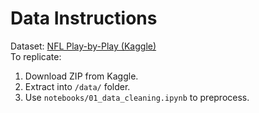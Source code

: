 # Data Instructions
Dataset: [NFL Play-by-Play (Kaggle)](https://www.kaggle.com/datasets/maxhorowitz/nflplaybyplay2009to2016)  
To replicate:  
1. Download ZIP from Kaggle.  
2. Extract into `/data/` folder.  
3. Use `notebooks/01_data_cleaning.ipynb` to preprocess.  
